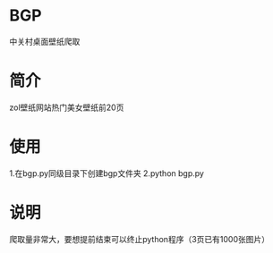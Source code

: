 # BGP
中关村桌面壁纸爬取

# 简介
zol壁纸网站热门美女壁纸前20页

# 使用
1.在bgp.py同级目录下创建bgp文件夹
2.python bgp.py

# 说明
爬取量非常大，要想提前结束可以终止python程序（3页已有1000张图片）
